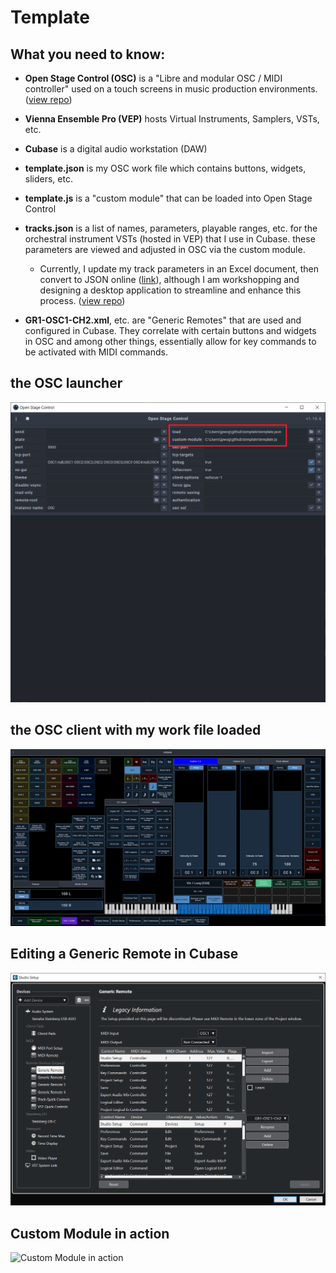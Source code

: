 # Template
## What you need to know:

- **Open Stage Control (OSC)** is a "Libre and modular OSC / MIDI controller" used on a touch screens in music production environments. ([view repo](https://github.com/jean-emmanuel/open-stage-control.git))

- **Vienna Ensemble Pro (VEP)** hosts Virtual Instruments, Samplers, VSTs, etc.

- **Cubase** is a digital audio workstation (DAW)

- **template.json** is my OSC work file which contains buttons, widgets, sliders, etc.

- **template.js** is a "custom module" that can be loaded into Open Stage Control

- **tracks.json** is a list of names, parameters, playable ranges, etc. for the orchestral instrument VSTs (hosted in VEP) that I use in Cubase. these parameters are viewed and adjusted in OSC via the custom module.
    - Currently, I update my track parameters in an Excel document, then convert to JSON online ([link](https://www.convertcsv.com/csv-to-json.htm)), although I am workshopping and designing a desktop application to streamline and enhance this process. ([view repo](https://github.com/jpwogaman/template-manager.git))

- **GR1-OSC1-CH2.xml**, etc. are "Generic Remotes" that are used and configured in Cubase. They correlate with certain buttons and widgets in OSC and among other things, essentially allow for key commands to be activated with MIDI commands.

## the OSC launcher
![the OSC launcher](./Images/osc-launcher.png)

## the OSC client with my work file loaded
![the OSC client with my work file loaded](./Images/template.png)

## Editing a Generic Remote in Cubase
![Editing a Generic Remote in Cubase](./Images/GR1-OSC1-CH2.png)

## Custom Module in action
![Custom Module in action](./Images/custom-module-in-action.gif)
